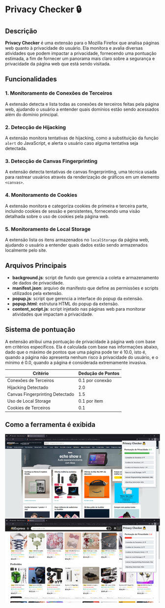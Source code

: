# Privacy Checker 🔒

## Descrição

**Privacy Checker** é uma extensão para o Mozilla Firefox que analisa páginas web quanto à privacidade do usuário. Ela monitora e avalia diversas atividades que podem impactar a privacidade, fornecendo uma pontuação estimada, a fim de fornecer um panorama mais claro sobre a segurança e privacidade da página web que está sendo visitada.

## Funcionalidades

### 1. Monitoramento de Conexões de Terceiros

A extensão detecta e lista todas as conexões de terceiros feitas pela página web, ajudando o usuário a entender quais domínios estão sendo acessados além do domínio principal.

### 2. Detecção de Hijacking

A extensão monitora tentativas de hijacking, como a substituição da função `alert` do JavaScript, e alerta o usuário caso alguma tentativa seja detectada.

### 3. Detecção de Canvas Fingerprinting

A extensão detecta tentativas de canvas fingerprinting, uma técnica usada para rastrear usuários através da renderização de gráficos em um elemento `<canvas>`.

### 4. Monitoramento de Cookies

A extensão monitora e categoriza cookies de primeira e terceira parte, incluindo cookies de sessão e persistentes, fornecendo uma visão detalhada sobre o uso de cookies pela página web.

### 5. Monitoramento de Local Storage

A extensão lista os itens armazenados no `localStorage` da página web, ajudando o usuário a entender quais dados estão sendo armazenados localmente pelo site.

## Arquivos Principais

- **background.js**: script de fundo que gerencia a coleta e armazenamento de dados de privacidade.
- **manifest.json**: arquivo de manifesto que define as permissões e scripts utilizados pela extensão.
- **popup.js**: script que gerencia a interface do popup da extensão.
- **popup.html**: estrutura HTML do popup da extensão.
- **content_script.js**: script injetado nas páginas web para monitorar atividades que impactam a privacidade.

## Sistema de pontuação

A extensão atribui uma pontuação de privacidade à página web com base em critérios específicos. Ela é calculada com base nas informações abaixo, dado que o máximo de pontos que uma página pode ter é 10.0, isto é, quando a página não apresenta nenhum risco à privacidade do usuário, e o mínimo é 0.0, quando a página é considerada extremamente invasiva.


| Critério                      | Dedução de Pontos |
|-------------------------------|-------------------|
| Conexões de Terceiros         | 0.1 por conexão   | 
| Hijacking Detectado           | 2.0               | 
| Canvas Fingerprinting Detectado| 1.5               | 
| Uso de Local Storage          | 0.1 por item      | 
| Cookies de Terceiros          | 0.1               | 





## Como a ferramenta é exibida
![Privacy Checker](screenshot/Screenshot_31.png)
![Privacy Checker](screenshot/Screenshot_32.png)